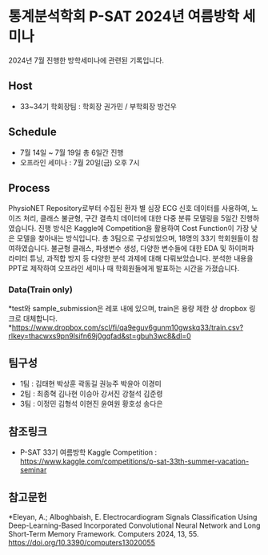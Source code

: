 # 통계분석학회 P-SAT 2024년 여름방학 세미나
2024년 7월 진행한 방학세미나에 관련된 기록입니다.

## Host

* 33~34기 학회장팀 : 학회장 권가민 / 부학회장 방건우
## Schedule

* 7월 14일 ~ 7월 19일 총 6일간 진행
* 오프라인 세미나 : 7월 20일(금) 오후 7시
## Process

PhysioNET Repository로부터 수집된 환자 별 심장 ECG 신호 데이터를 사용하여, 노이즈 처리, 클래스 불균형, 구간 결측치 데이터에 대한 다중 분류 모델링을 5일간 진행하였습니다. 진행 방식은 Kaggle에 Competition을 활용하여 Cost Function이 가장 낮은 모델을 찾아내는 방식입니다. 총 3팀으로 구성되었으며, 18명의 33기 학회원들이 참여하였습니다. 불균형 클래스, 파생변수 생성, 다양한 변수들에 대한 EDA 및 하이퍼파라미터 튜닝, 과적합 방지 등 다양한 분석 과제에 대해 다뤄보았습니다. 분석한 내용을 PPT로 제작하여 오프라인 세미나 때 학회원들에게 발표하는 시간을 가졌습니다.
### Data(Train only)
*test와 sample_submission은 레포 내에 있으며, train은 용량 제한 상 dropbox 링크로 대체합니다.
*https://www.dropbox.com/scl/fi/qa9eguv6gunm10gwskq33/train.csv?rlkey=thacwxs9pn9lsifn69j0gqfad&st=gbuh3wc8&dl=0
## 팀구성

* 1팀 : 김태현 박상훈 곽동길 권능주 박윤아 이경미
* 2팀 : 최종혁 김나현 이승아 강서진 강철석 김준령
* 3팀 : 이정민 김형석 이현진 윤여원 황호성 송다은
## 참조링크

* P-SAT 33기 여름방학 Kaggle Competition :
https://www.kaggle.com/competitions/p-sat-33th-summer-vacation-seminar
## 참고문헌
*Eleyan, A.; Alboghbaish, E. Electrocardiogram Signals Classification Using Deep-Learning-Based Incorporated Convolutional Neural Network and Long Short-Term Memory Framework. Computers 2024, 13, 55. https://doi.org/10.3390/computers13020055
